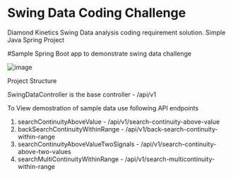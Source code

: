 # Swing Data Coding Challenge
 Diamond Kinetics Swing Data analysis coding requirement solution. Simple Java Spring Project


#Sample Spring Boot app to demonstrate swing data challenge


![image](https://user-images.githubusercontent.com/9819057/115941746-bc76dc80-a474-11eb-807d-097532cd7d02.png)

Project Structure



SwingDataController is the base controller - /api/v1

To View demostration of sample data use following API endpoints
1) searchContinuityAboveValue - /api/v1/search-continuity-above-value
2) backSearchContinuityWithinRange - /api/v1/back-search-continuity-within-range
3) searchContinuityAboveValueTwoSignals - /api/v1/search-continuity-above-two-values
4) searchMultiContinuityWithinRange - /api/v1/search-multicontinuity-within-range
